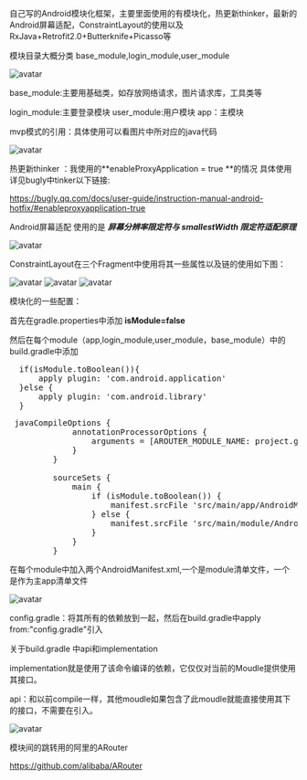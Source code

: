 自己写的Android模块化框架，主要里面使用的有模块化，热更新thinker，最新的Android屏幕适配，ConstraintLayout的使用以及RxJava+Retrofit2.0+Butterknife+Picasso等

模块目录大概分类 base_module,login_module,user_module

![avatar](image/moudle.png)

base_module:主要用基础类，如存放网络请求，图片请求库，工具类等

login_module:主要登录模块 user_module:用户模块 app：主模块

mvp模式的引用：具体使用可以看图片中所对应的java代码

![avatar](image/mvp.png)

热更新thinker ：我使用的**enableProxyApplication = true **的情况
具体使用详见bugly中tinker以下链接:

https://bugly.qq.com/docs/user-guide/instruction-manual-android-hotfix/#enableproxyapplication-true

Android屏幕适配  使用的是 ***屏幕分辨率限定符与 smallestWidth 限定符适配原理***

![avatar](image/smallestWidth.png)

ConstraintLayout在三个Fragment中使用将其一些属性以及链的使用如下图：

![avatar](image/home.png) ![avatar](image/order.png) ![avatar](image/me.png)

模块化的一些配置：

首先在gradle.properties中添加 **isModule=false**

然后在每个module（app,login_module,user_module，base_module）中的build.gradle中添加

<pre name = "code" class = "java">
  if(isModule.toBoolean()){
      apply plugin: 'com.android.application'
  }else {
      apply plugin: 'com.android.library'
  }
</pre>

<pre name = "code" class = "java">
 javaCompileOptions {
             annotationProcessorOptions {
                 arguments = [AROUTER_MODULE_NAME: project.getName()]
             }
         }
 
         sourceSets {
             main {
                 if (isModule.toBoolean()) {
                     manifest.srcFile 'src/main/app/AndroidManifest.xml'
                 } else {
                     manifest.srcFile 'src/main/module/AndroidManifest.xml'
                 }
             }
         }
</pre>

在每个module中加入两个AndroidManifest.xml,一个是module清单文件，一个是作为主app清单文件

![avatar](image/manifest.png)

config.gradle：将其所有的依赖放到一起，然后在build.gradle中apply from:"config.gradle"引入

关于build.gradle 中api和implementation

implementation就是使用了该命令编译的依赖，它仅仅对当前的Moudle提供使用其接口。

api：和以前compile一样，其他moudle如果包含了此moudle就能直接使用其下的接口，不需要在引入。

![avatar](image/api.png)


模块间的跳转用的阿里的ARouter

https://github.com/alibaba/ARouter






